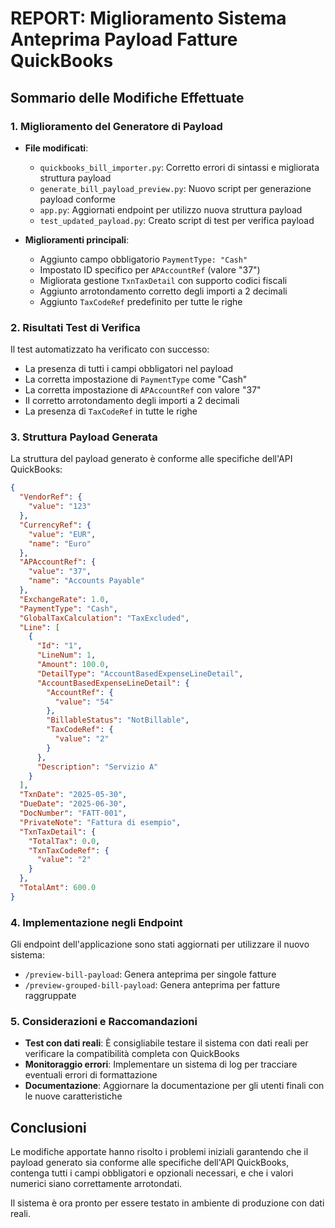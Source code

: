 # REPORT: Miglioramento Sistema Anteprima Payload Fatture QuickBooks

## Sommario delle Modifiche Effettuate

### 1. Miglioramento del Generatore di Payload

- **File modificati**:
  - `quickbooks_bill_importer.py`: Corretto errori di sintassi e migliorata struttura payload
  - `generate_bill_payload_preview.py`: Nuovo script per generazione payload conforme
  - `app.py`: Aggiornati endpoint per utilizzo nuova struttura payload
  - `test_updated_payload.py`: Creato script di test per verifica payload

- **Miglioramenti principali**:
  - Aggiunto campo obbligatorio `PaymentType: "Cash"`
  - Impostato ID specifico per `APAccountRef` (valore "37")
  - Migliorata gestione `TxnTaxDetail` con supporto codici fiscali
  - Aggiunto arrotondamento corretto degli importi a 2 decimali
  - Aggiunto `TaxCodeRef` predefinito per tutte le righe

### 2. Risultati Test di Verifica

Il test automatizzato ha verificato con successo:
- La presenza di tutti i campi obbligatori nel payload
- La corretta impostazione di `PaymentType` come "Cash"
- La corretta impostazione di `APAccountRef` con valore "37"
- Il corretto arrotondamento degli importi a 2 decimali
- La presenza di `TaxCodeRef` in tutte le righe

### 3. Struttura Payload Generata

La struttura del payload generato è conforme alle specifiche dell'API QuickBooks:

```json
{
  "VendorRef": {
    "value": "123"
  },
  "CurrencyRef": {
    "value": "EUR",
    "name": "Euro"
  },
  "APAccountRef": {
    "value": "37",
    "name": "Accounts Payable"
  },
  "ExchangeRate": 1.0,
  "PaymentType": "Cash",
  "GlobalTaxCalculation": "TaxExcluded",
  "Line": [
    {
      "Id": "1",
      "LineNum": 1,
      "Amount": 100.0,
      "DetailType": "AccountBasedExpenseLineDetail",
      "AccountBasedExpenseLineDetail": {
        "AccountRef": {
          "value": "54"
        },
        "BillableStatus": "NotBillable",
        "TaxCodeRef": {
          "value": "2"
        }
      },
      "Description": "Servizio A"
    }
  ],
  "TxnDate": "2025-05-30",
  "DueDate": "2025-06-30",
  "DocNumber": "FATT-001",
  "PrivateNote": "Fattura di esempio",
  "TxnTaxDetail": {
    "TotalTax": 0.0,
    "TxnTaxCodeRef": {
      "value": "2"
    }
  },
  "TotalAmt": 600.0
}
```

### 4. Implementazione negli Endpoint

Gli endpoint dell'applicazione sono stati aggiornati per utilizzare il nuovo sistema:

- `/preview-bill-payload`: Genera anteprima per singole fatture
- `/preview-grouped-bill-payload`: Genera anteprima per fatture raggruppate

### 5. Considerazioni e Raccomandazioni

- **Test con dati reali**: È consigliabile testare il sistema con dati reali per verificare la compatibilità completa con QuickBooks
- **Monitoraggio errori**: Implementare un sistema di log per tracciare eventuali errori di formattazione
- **Documentazione**: Aggiornare la documentazione per gli utenti finali con le nuove caratteristiche

## Conclusioni

Le modifiche apportate hanno risolto i problemi iniziali garantendo che il payload generato sia conforme alle specifiche dell'API QuickBooks, contenga tutti i campi obbligatori e opzionali necessari, e che i valori numerici siano correttamente arrotondati.

Il sistema è ora pronto per essere testato in ambiente di produzione con dati reali.
